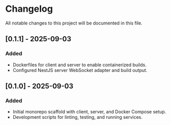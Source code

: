 # Changelog

All notable changes to this project will be documented in this file.

## [0.1.1] - 2025-09-03
### Added
- Dockerfiles for client and server to enable containerized builds.
- Configured NestJS server WebSocket adapter and build output.

## [0.1.0] - 2025-09-03
### Added
- Initial monorepo scaffold with client, server, and Docker Compose setup.
- Development scripts for linting, testing, and running services.
